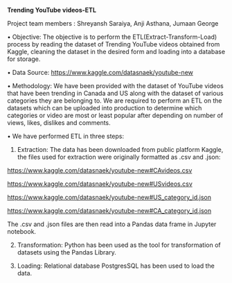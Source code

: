 **Trending YouTube videos-ETL**

Project team members : Shreyansh Saraiya, Anji Asthana, Jumaan George

•	Objective:
The objective is to perform the ETL(Extract-Transform-Load) process by reading the dataset of Trending YouTube videos obtained from Kaggle, cleaning the dataset in the desired form and loading into a database for storage.

•	Data Source:
https://www.kaggle.com/datasnaek/youtube-new

•	Methodology:
We have been provided with the dataset of YouTube videos that have been trending in Canada and US along with the dataset of various categories they are belonging to. We are required to perform an ETL on the datasets which can be uploaded into production to determine which categories or video are most or least popular after depending on number of views, likes, dislikes and comments.

•	We have performed ETL in three steps:

1.	Extraction: The data has been downloaded from public platform Kaggle, the files used for extraction were originally formatted as .csv and .json:

https://www.kaggle.com/datasnaek/youtube-new#CAvideos.csv

https://www.kaggle.com/datasnaek/youtube-new#USvideos.csv

https://www.kaggle.com/datasnaek/youtube-new#US_category_id.json

https://www.kaggle.com/datasnaek/youtube-new#CA_category_id.json

The .csv and .json files are then read into a Pandas data frame in Jupyter notebook.

2.	Transformation: Python has been used as the tool for transformation of datasets using the Pandas Library.

3.	Loading: Relational database PostgresSQL has been used to load the data.

